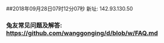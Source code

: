 ##2018年09月28日07时12分07秒 新址: 142.93.130.50
### 兔友常见问题及解答: https://github.com/wanggonging/d/blob/w/FAQ.md
